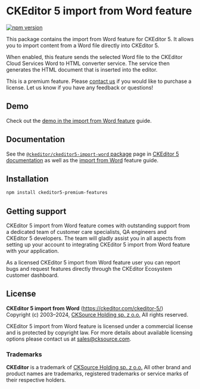 CKEditor&nbsp;5 import from Word feature
===================================

[![npm version](https://badge.fury.io/js/%40ckeditor%2Fckeditor5-import-word.svg)](https://www.npmjs.com/package/@ckeditor/ckeditor5-import-word)

This package contains the import from Word feature for CKEditor&nbsp;5. It allows you to import content from a Word file directly into CKEditor&nbsp;5.

When enabled, this feature sends the selected Word file to the CKEditor Cloud Services Word to HTML converter service. The service then generates the HTML document that is inserted into the editor.

This is a premium feature. Please [contact us](https://ckeditor.com/contact/) if you would like to purchase a license. Let us know if you have any feedback or questions!

## Demo

Check out the [demo in the import from Word feature](https://ckeditor.com/docs/ckeditor5/latest/features/converters/import-word/import-word/import-word.html#demo) guide.

## Documentation

See the [`@ckeditor/ckeditor5-import-word` package](https://ckeditor.com/docs/ckeditor5/latest/api/import-word.html) page in [CKEditor&nbsp;5 documentation](https://ckeditor.com/docs/ckeditor5/latest/) as well as the [import from Word](https://ckeditor.com/docs/ckeditor5/latest/features/converters/import-word/import-word/import-word.html) feature guide.

## Installation

```bash
npm install ckeditor5-premium-features
```

## Getting support

CKEditor&nbsp;5 import from Word feature comes with outstanding support from a dedicated team of customer care specialists, QA engineers and CKEditor&nbsp;5 developers. The team will gladly assist you in all aspects from setting up your account to integrating CKEditor&nbsp;5 import from Word feature with your application.

As a licensed CKEditor&nbsp;5 import from Word feature user you can report bugs and request features directly through the CKEditor Ecosystem customer dashboard.


## License

**CKEditor&nbsp;5 import from Word** (https://ckeditor.com/ckeditor-5/)<br>
Copyright (c) 2003–2024, [CKSource Holding sp. z o.o.](https://cksource.com)  All rights reserved.

CKEditor&nbsp;5 import from Word feature is licensed under a commercial license and is protected by copyright law.
For more details about available licensing options please contact us at sales@cksource.com.

### Trademarks

**CKEditor** is a trademark of [CKSource Holding sp. z o.o.](https://cksource.com)  All other brand and product names are trademarks, registered trademarks or service marks of their respective holders.
